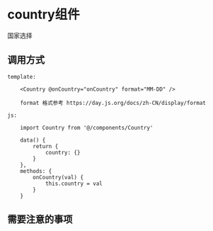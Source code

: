 # country组件

国家选择

## 调用方式

    template:

        <Country @onCountry="onCountry" format="MM-DD" />

        format 格式参考 https://day.js.org/docs/zh-CN/display/format

    js:

        import Country from '@/components/Country'

        data() {
            return {
                country: {}
            }
        },
        methods: {
            onCountry(val) {
                this.country = val
            }
        }
        

## 需要注意的事项
